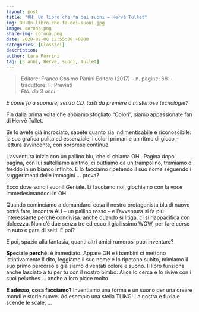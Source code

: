 ```yaml
---
layout: post
title: "OH! Un libro che fa dei suoni – Hervè Tullet"
img: OH-Un-libro-che-fa-dei-suoni.jpg
image: corona.png
share-img: corona.png
date: 2020-02-08 12:55:00 +0200
categories: [Classici]
description:
author: Lara Porrini
tag: [3 anni, Herve, suoni, Tullet]
---
```

> Editore: Franco Cosimo Panini Editore (2017) – n. pagine: 68 – traduttore: F. Previati   
<cite>Età: da 3 anni</cite>

*E come fa a suonare,  senza CD, tasti da premere o misteriose tecnologie?*

Fin dalla prima volta che abbiamo sfogliato “Colori”, siamo appassionate fan di Hervè Tullet.

Se lo avete già incrociato, sapete quanto sia indimenticabile e riconoscibile: la sua grafica pulita ed essenziale, i colori primari e un ritmo di gioco – lettura avvincente, con sorprese continue.

L’avventura inizia con un pallino blu, che si chiama OH . Pagina dopo pagina, con lui saltelliamo a ritmo, ci buttiamo da un trampolino, tremiamo di freddo in un bianco infinito. E lo facciamo ripetendo il suo nome seguendo i suggerimenti delle immagini … prova?

Ecco dove sono i suoni! Geniale.  Li facciamo noi, giochiamo con la voce immedesimandoci in OH.

Quando cominciamo a domandarci cosa il nostro protagonista blu di nuovo potrà fare, incontra AH – un pallino rosso – e l’avventura si fa più interessante perché condivisa: anche quando si litiga, ci si riappacifica con dolcezza. Non c’è due senza tre ed ecco il giallissimo WOW, per fare corse in auto e gare di salti. E poi?

E poi, spazio alla fantasia, quanti altri amici rumorosi puoi inventare?

**Speciale perché:** è immediato. Appare OH e i bambini ci mettono istintivamente il dito, leggiamo il suo nome e lo ripetono subito, mimiamo il suo primo percorso e già siamo diventati colore e suono. Il libro funziona anche lasciato a tu per tu con il nostro bimbo:  Alice lo cerca e lo rivive con i suoi peluches … anche a loro piace molto.

**E adesso, cosa facciamo?** Inventiamo una forma e un suono per una creare mondi e storie nuove. Ad esempio una stella TLING! La nostra è fuxia e scende le scale, …